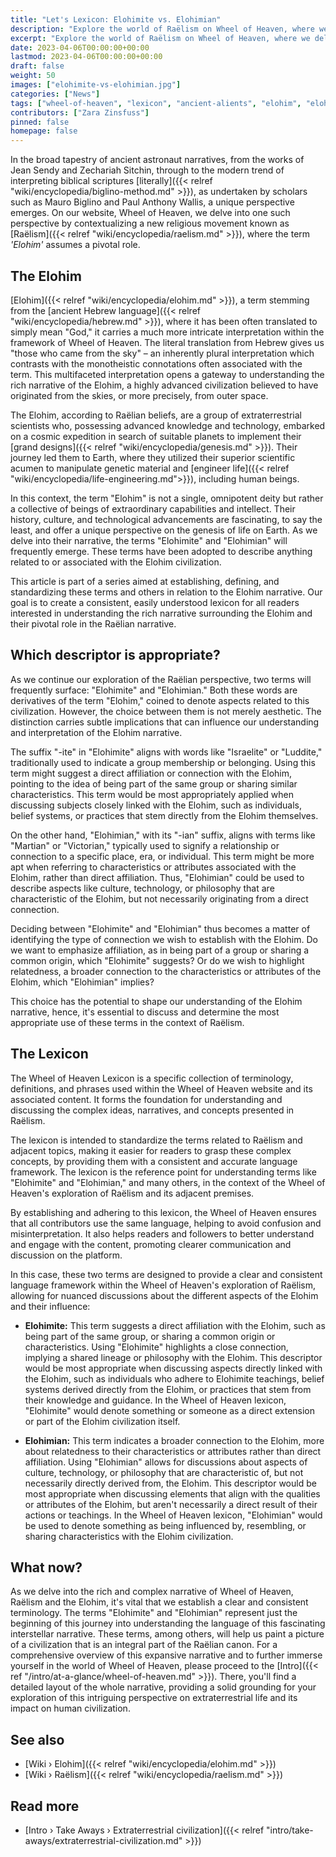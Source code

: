 ```yaml
---
title: "Let's Lexicon: Elohimite vs. Elohimian"
description: "Explore the world of Raëlism on Wheel of Heaven, where we delve into the meanings of terms like 'Elohimite' and 'Elohimian.' Discover the nuances of these key terms in our lexicon, helping to unravel the intricate narrative of the Elohim civilization."
excerpt: "Explore the world of Raëlism on Wheel of Heaven, where we delve into the meanings of terms like 'Elohimite' and 'Elohimian.' Discover the nuances of these key terms in our lexicon, helping to unravel the intricate narrative of the Elohim civilization."
date: 2023-04-06T00:00:00+00:00
lastmod: 2023-04-06T00:00:00+00:00
draft: false
weight: 50
images: ["elohimite-vs-elohimian.jpg"]
categories: ["News"]
tags: ["wheel-of-heaven", "lexicon", "ancient-alients", "elohim", "elohimite", "raëlism"]
contributors: ["Zara Zinsfuss"]
pinned: false
homepage: false
---
```


In the broad tapestry of ancient astronaut narratives, from the works of Jean Sendy and Zechariah Sitchin, through to the modern trend of interpreting biblical scriptures [literally]({{< relref "wiki/encyclopedia/biglino-method.md" >}}), as undertaken by scholars such as Mauro Biglino and Paul Anthony Wallis, a unique perspective emerges. On our website, Wheel of Heaven, we delve into one such perspective by contextualizing a new religious movement known as [Raëlism]({{< relref "wiki/encyclopedia/raelism.md" >}}), where the term _'Elohim'_ assumes a pivotal role.

## The Elohim

[Elohim]({{< relref "wiki/encyclopedia/elohim.md" >}}), a term stemming from the [ancient Hebrew language]({{< relref "wiki/encyclopedia/hebrew.md" >}}), where it has been often translated to simply mean "God," it carries a much more intricate interpretation within the framework of Wheel of Heaven. The literal translation from Hebrew gives us "those who came from the sky" – an inherently plural interpretation which contrasts with the monotheistic connotations often associated with the term. This multifaceted interpretation opens a gateway to understanding the rich narrative of the Elohim, a highly advanced civilization believed to have originated from the skies, or more precisely, from outer space.

The Elohim, according to Raëlian beliefs, are a group of extraterrestrial scientists who, possessing advanced knowledge and technology, embarked on a cosmic expedition in search of suitable planets to implement their [grand designs]({{< relref "wiki/encyclopedia/genesis.md" >}}). Their journey led them to Earth, where they utilized their superior scientific acumen to manipulate genetic material and [engineer life]({{< relref "wiki/encyclopedia/life-engineering.md">}}), including human beings.

In this context, the term "Elohim" is not a single, omnipotent deity but rather a collective of beings of extraordinary capabilities and intellect. Their history, culture, and technological advancements are fascinating, to say the least, and offer a unique perspective on the genesis of life on Earth. As we delve into their narrative, the terms "Elohimite" and "Elohimian" will frequently emerge. These terms have been adopted to describe anything related to or associated with the Elohim civilization.

This article is part of a series aimed at establishing, defining, and standardizing these terms and others in relation to the Elohim narrative. Our goal is to create a consistent, easily understood lexicon for all readers interested in understanding the rich narrative surrounding the Elohim and their pivotal role in the Raëlian narrative.

## Which descriptor is appropriate?

As we continue our exploration of the Raëlian perspective, two terms will frequently surface: "Elohimite" and "Elohimian." Both these words are derivatives of the term "Elohim," coined to denote aspects related to this civilization. However, the choice between them is not merely aesthetic. The distinction carries subtle implications that can influence our understanding and interpretation of the Elohim narrative.

The suffix "-ite" in "Elohimite" aligns with words like "Israelite" or "Luddite," traditionally used to indicate a group membership or belonging. Using this term might suggest a direct affiliation or connection with the Elohim, pointing to the idea of being part of the same group or sharing similar characteristics. This term would be most appropriately applied when discussing subjects closely linked with the Elohim, such as individuals, belief systems, or practices that stem directly from the Elohim themselves.

On the other hand, "Elohimian," with its "-ian" suffix, aligns with terms like "Martian" or "Victorian," typically used to signify a relationship or connection to a specific place, era, or individual. This term might be more apt when referring to characteristics or attributes associated with the Elohim, rather than direct affiliation. Thus, "Elohimian" could be used to describe aspects like culture, technology, or philosophy that are characteristic of the Elohim, but not necessarily originating from a direct connection.

Deciding between "Elohimite" and "Elohimian" thus becomes a matter of identifying the type of connection we wish to establish with the Elohim. Do we want to emphasize affiliation, as in being part of a group or sharing a common origin, which "Elohimite" suggests? Or do we wish to highlight relatedness, a broader connection to the characteristics or attributes of the Elohim, which "Elohimian" implies?

This choice has the potential to shape our understanding of the Elohim narrative, hence, it's essential to discuss and determine the most appropriate use of these terms in the context of Raëlism.

## The Lexicon

The Wheel of Heaven Lexicon is a specific collection of terminology, definitions, and phrases used within the Wheel of Heaven website and its associated content. It forms the foundation for understanding and discussing the complex ideas, narratives, and concepts presented in Raëlism.

The lexicon is intended to standardize the terms related to Raëlism and adjacent topics, making it easier for readers to grasp these complex concepts, by providing them with a consistent and accurate language framework. The lexicon is the reference point for understanding terms like "Elohimite" and "Elohimian," and many others, in the context of the Wheel of Heaven's exploration of Raëlism and its adjacent premises.

By establishing and adhering to this lexicon, the Wheel of Heaven ensures that all contributors use the same language, helping to avoid confusion and misinterpretation. It also helps readers and followers to better understand and engage with the content, promoting clearer communication and discussion on the platform.

In this case, these two terms are designed to provide a clear and consistent language framework within the Wheel of Heaven's exploration of Raëlism, allowing for nuanced discussions about the different aspects of the Elohim and their influence:

- **Elohimite:** This term suggests a direct affiliation with the Elohim, such as being part of the same group, or sharing a common origin or characteristics. Using "Elohimite" highlights a close connection, implying a shared lineage or philosophy with the Elohim. This descriptor would be most appropriate when discussing aspects directly linked with the Elohim, such as individuals who adhere to Elohimite teachings, belief systems derived directly from the Elohim, or practices that stem from their knowledge and guidance. In the Wheel of Heaven lexicon, "Elohimite" would denote something or someone as a direct extension or part of the Elohim civilization itself.

- **Elohimian:** This term indicates a broader connection to the Elohim, more about relatedness to their characteristics or attributes rather than direct affiliation. Using "Elohimian" allows for discussions about aspects of culture, technology, or philosophy that are characteristic of, but not necessarily directly derived from, the Elohim. This descriptor would be most appropriate when discussing elements that align with the qualities or attributes of the Elohim, but aren't necessarily a direct result of their actions or teachings. In the Wheel of Heaven lexicon, "Elohimian" would be used to denote something as being influenced by, resembling, or sharing characteristics with the Elohim civilization.

## What now?

As we delve into the rich and complex narrative of Wheel of Heaven, Raëlism and the Elohim, it's vital that we establish a clear and consistent terminology. The terms "Elohimite" and "Elohimian" represent just the beginning of this journey into understanding the language of this fascinating interstellar narrative. These terms, among others, will help us paint a picture of a civilization that is an integral part of the Raëlian canon. For a comprehensive overview of this expansive narrative and to further immerse yourself in the world of Wheel of Heaven, please proceed to the [Intro]({{< ref "/intro/at-a-glance/wheel-of-heaven.md" >}}). There, you'll find a detailed layout of the whole narrative, providing a solid grounding for your exploration of this intriguing perspective on extraterrestrial life and its impact on human civilization.

## See also

- [Wiki › Elohim]({{< relref "wiki/encyclopedia/elohim.md" >}})
- [Wiki › Raëlism]({{< relref "wiki/encyclopedia/raelism.md" >}})

## Read more

- [Intro › Take Aways › Extraterrestrial civilization]({{< relref "intro/take-aways/extraterrestrial-civilization.md" >}})
